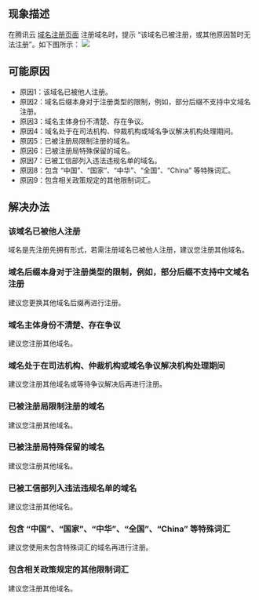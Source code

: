 ## 现象描述
在腾讯云 [域名注册页面](https://buy.cloud.tencent.com/domain?from=console) 注册域名时，提示 “该域名已被注册，或其他原因暂时无法注册”。如下图所示：
![](https://main.qcloudimg.com/raw/613197623f0c89cc8a2a2f36d01c7bfa.png)


## 可能原因
- 原因1：该域名已被他人注册。
- 原因2：域名后缀本身对于注册类型的限制，例如，部分后缀不支持中文域名注册。
- 原因3：域名主体身份不清楚、存在争议。
- 原因4：域名处于在司法机构、仲裁机构或域名争议解决机构处理期间。
- 原因5：已被注册局限制注册的域名。
- 原因6：已被注册局特殊保留的域名。
- 原因7：已被工信部列入违法违规名单的域名。
- 原因8：包含 “中国”、“国家”、“中华”、“全国”、“China” 等特殊词汇。
- 原因9：包含相关政策规定的其他限制词汇。

## 解决办法
### 该域名已被他人注册
域名是先注册先拥有形式，若需注册域名已被他人注册，建议您注册其他域名。

### 域名后缀本身对于注册类型的限制，例如，部分后缀不支持中文域名注册
建议您更换其他域名后缀再进行注册。

### 域名主体身份不清楚、存在争议
建议您注册其他域名。

### 域名处于在司法机构、仲裁机构或域名争议解决机构处理期间
建议您注册其他域名或等待争议解决后再进行注册。

### 已被注册局限制注册的域名
建议您注册其他域名。


### 已被注册局特殊保留的域名
建议您注册其他域名。

### 已被工信部列入违法违规名单的域名
建议您注册其他域名。

### 包含 “中国”、“国家”、“中华”、“全国”、“China” 等特殊词汇
建议您使用未包含特殊词汇的域名再进行注册。

### 包含相关政策规定的其他限制词汇
建议您注册其他域名。


